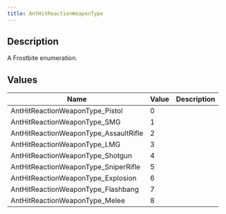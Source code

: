 ```yaml
---
title: AntHitReactionWeaponType
---
```

## Description

A Frostbite enumeration.

## Values

| Name                                   | Value | Description |
| -------------------------------------- | ----- | ----------- |
| AntHitReactionWeaponType\_Pistol       | 0     |             |
| AntHitReactionWeaponType\_SMG          | 1     |             |
| AntHitReactionWeaponType\_AssaultRifle | 2     |             |
| AntHitReactionWeaponType\_LMG          | 3     |             |
| AntHitReactionWeaponType\_Shotgun      | 4     |             |
| AntHitReactionWeaponType\_SniperRifle  | 5     |             |
| AntHitReactionWeaponType\_Explosion    | 6     |             |
| AntHitReactionWeaponType\_Flashbang    | 7     |             |
| AntHitReactionWeaponType\_Melee        | 8     |             |
